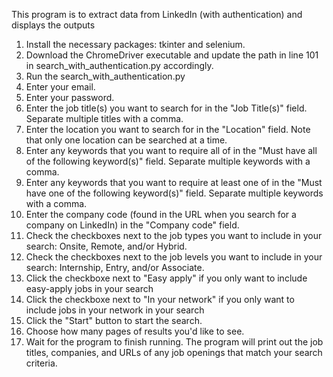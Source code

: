 This program is to extract data from LinkedIn (with authentication) and displays the outputs

1.	Install the necessary packages: tkinter and selenium.
2.	Download the ChromeDriver executable and update the path in line 101 in search_with_authentication.py accordingly.
3.	Run the search_with_authentication.py
4.	Enter your email.
5.	Enter your password.
6.	Enter the job title(s) you want to search for in the "Job Title(s)" field. Separate multiple titles with a comma.
7.	Enter the location you want to search for in the "Location" field. Note that only one location can be searched at a time.
8.	Enter any keywords that you want to require all of in the "Must have all of the following keyword(s)" field. Separate multiple keywords with a comma.
9.	Enter any keywords that you want to require at least one of in the "Must have one of the following keyword(s)" field. Separate multiple keywords with a comma.
10.	Enter the company code (found in the URL when you search for a company on LinkedIn) in the "Company code" field.
11.	Check the checkboxes next to the job types you want to include in your search: Onsite, Remote, and/or Hybrid.
12.	Check the checkboxes next to the job levels you want to include in your search: Internship, Entry, and/or Associate.
13. Click the checkboxe next to "Easy apply" if you only want to include easy-apply jobs in your search
14. Click the checkboxe next to "In your network" if you only want to include jobs in your network in your search
15.	Click the "Start" button to start the search.
16.	Choose how many pages of results you'd like to see.
17.	Wait for the program to finish running. The program will print out the job titles, companies, and URLs of any job openings that match your search criteria.

